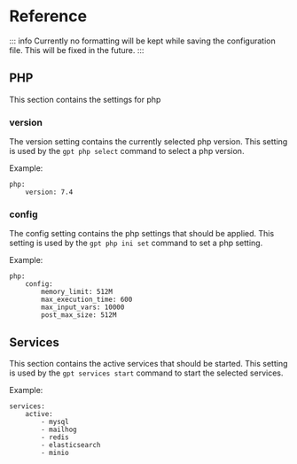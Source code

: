 # Reference

::: info
Currently no formatting will be kept while saving the configuration file. This will be fixed in the future.
:::

## PHP
This section contains the settings for php

### version
The version setting contains the currently selected php version. This setting is used by the `gpt php select` command to select a php version.

Example:
```yaml:line-numbers {1}
php:
    version: 7.4
```

### config
The config setting contains the php settings that should be applied. This setting is used by the `gpt php ini set` command to set a php setting.

Example:
```yaml:line-numbers {1}
php:
    config:
        memory_limit: 512M
        max_execution_time: 600
        max_input_vars: 10000
        post_max_size: 512M
```

## Services
This section contains the active services that should be started. This setting is used by the `gpt services start` command to start the selected services.

Example:
```yaml:line-numbers {1}
services:
    active:
        - mysql
        - mailhog
        - redis
        - elasticsearch
        - minio
```